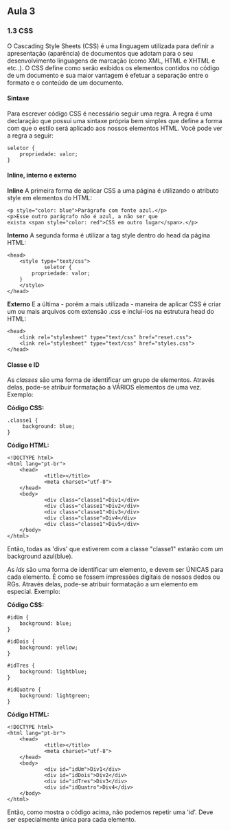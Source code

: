 ﻿## Aula 3

### 1.3 CSS

O Cascading Style Sheets (CSS) é uma linguagem utilizada para definir a apresentação (aparência) de documentos que adotam para o seu desenvolvimento linguagens de marcação (como XML, HTML e XHTML e etc..). O CSS define como serão exibidos os elementos contidos no código de um documento e sua maior vantagem é efetuar a separação entre o formato e o conteúdo de um documento.

#### Sintaxe

Para escrever código CSS é necessário seguir uma regra. A regra é uma declaração que possui uma sintaxe própria bem simples que define a forma com que o estilo será aplicado aos nossos elementos HTML. Você pode ver a regra a seguir:

    seletor {
        propriedade: valor;	
    }

#### Inline, interno e externo

**Inline**
A primeira forma de aplicar CSS a uma página é utilizando o atributo style em elementos do HTML:

	<p style="color: blue">Parágrafo com fonte azul.</p>
	<p>Esse outro parágrafo não é azul, a não ser que
	exista <span style="color: red">CSS em outro lugar</span>.</p>

**Interno**
A segunda forma é utilizar a tag style dentro do head da página HTML:

	<head>
  	    <style type="text/css">
                seletor { 
		    propriedade: valor; 
		}
  	    </style>
	</head>

**Externo**
E a última - porém a mais utilizada - maneira de aplicar CSS é criar um ou mais arquivos com extensão .css e incluí-los na estrutura head do HTML:

	<head>
  	    <link rel="stylesheet" type="text/css" href="reset.css">
  	    <link rel="stylesheet" type="text/css" href="styles.css">
	</head>

#### Classe e ID
As _classes_ são uma forma de identificar um grupo de elementos. Através delas, pode-se atribuir formatação a VÁRIOS elementos de uma vez. Exemplo:

**Código CSS:**

    .classe1 {
         background: blue;  
    }

**Código HTML:**

	<!DOCTYPE html>
	<html lang="pt-br">
  	    <head>
                <title></title>
                <meta charset="utf-8">
  	    </head>
  	    <body>
                <div class="classe1">Div1</div>
                <div class="classe1">Div2</div>
                <div class="classe1">Div3</div>
                <div class="classe">Div4</div>
                <div class="classe1">Div5</div>
  	    </body>
	</html>

Então, todas as 'divs' que estiverem com a classe "classe1" estarão com um background azul(blue).

As _ids_ são uma forma de identificar um elemento, e devem ser ÚNICAS para cada elemento. É como se fossem impressões digitais de nossos dedos ou RGs. Através delas, pode-se atribuir formatação a um elemento em especial. Exemplo:

**Código CSS:**

    #idUm {	
        background: blue;	
    }

    #idDois {
        background: yellow;
    }

    #idTres {
        background: lightblue;
    }

    #idQuatro {
        background: lightgreen;	
    }

**Código HTML:**

	<!DOCTYPE html>
	<html lang="pt-br">
 	    <head>
                <title></title>
                <meta charset="utf-8">
  	    </head>
  	    <body>
                <div id="idUm">Div1</div>
                <div id="idDois">Div2</div>
                <div id="idTres">Div3</div>
                <div id="idQuatro">Div4</div>
  	    </body>
	</html>

Então, como mostra o código acima, não podemos repetir uma 'id'. Deve ser especialmente única para cada elemento.
